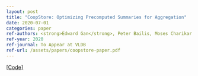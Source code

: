 ```yaml
---
layout: post
title: "CoopStore: Optimizing Precomputed Summaries for Aggregation"
date: 2020-07-01
categories: paper
ref-authors: <strong>Edward Gan</strong>, Peter Bailis, Moses Charikar
ref-year: 2020
ref-journal: To Appear at VLDB
ref-url: /assets/papers/coopstore-paper.pdf
---
```

[[Code]](https://github.com/stanford-futuredata/sketchstore)
<!-- [[ArXiv]](https://arxiv.org/abs/2002.03063) -->